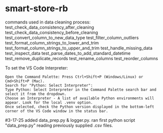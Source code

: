 # smart-store-rb

commands used in data cleaning process:
test_check_data_consistency_after_cleaning
test_check_data_consistency_before_cleaning
test_convert_column_to_new_data_type
test_filter_column_outliers
test_format_column_strings_to_lower_and_trim
test_format_column_strings_to_upper_and_trim
test_handle_missing_data
test_inspect_data
test_parse_dates_to_add_standard_datetime
test_remove_duplicate_records
test_rename_columns
test_reorder_columns


To set the VS Code Interpreter:

    Open the Command Palette: Press Ctrl+Shift+P (Windows/Linux) or Cmd+Shift+P (Mac).
    Search for "Python: Select Interpreter":
    Type Python: Select Interpreter in the Command Palette search bar and select it from the dropdown.
    Choose an Interpreter - A list of available Python environments will appear. Look for the local .venv option.
    Once selected, check the Python version displayed in the bottom-left corner of the VS Code window in the status bar.
#3-17-25 added data_prep.py & logger.py. ran first python script "data_prep.py" reading previously supplied .csv files. 


